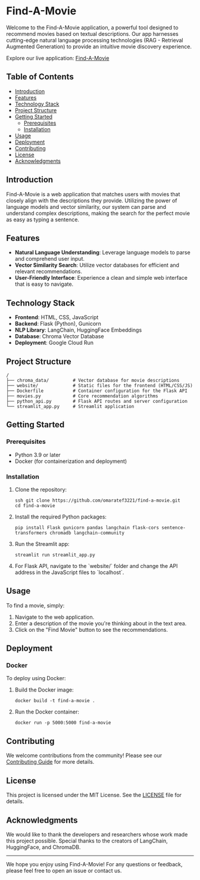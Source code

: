
# Find-A-Movie

Welcome to the Find-A-Movie application, a powerful tool designed to recommend movies based on textual descriptions. Our app harnesses cutting-edge natural language processing technologies (RAG - Retrieval Augmented Generation) to provide an intuitive movie discovery experience.

Explore our live application: [Find-A-Movie](https://find-a-movie.streamlit.app/)

## Table of Contents

- [Introduction](#introduction)
- [Features](#features)
- [Technology Stack](#technology-stack)
- [Project Structure](#project-structure)
- [Getting Started](#getting-started)
  - [Prerequisites](#prerequisites)
  - [Installation](#installation)
- [Usage](#usage)
- [Deployment](#deployment)
- [Contributing](#contributing)
- [License](#license)
- [Acknowledgments](#acknowledgments)

## Introduction

Find-A-Movie is a web application that matches users with movies that closely align with the descriptions they provide. Utilizing the power of language models and vector similarity, our system can parse and understand complex descriptions, making the search for the perfect movie as easy as typing a sentence.

## Features

- **Natural Language Understanding**: Leverage language models to parse and comprehend user input.
- **Vector Similarity Search**: Utilize vector databases for efficient and relevant recommendations.
- **User-Friendly Interface**: Experience a clean and simple web interface that is easy to navigate.

## Technology Stack

- **Frontend**: HTML, CSS, JavaScript
- **Backend**: Flask (Python), Gunicorn
- **NLP Library**: LangChain, HuggingFace Embeddings
- **Database**: Chroma Vector Database
- **Deployment**: Google Cloud Run

## Project Structure

```
/
├── chroma_data/         # Vector database for movie descriptions
├── website/             # Static files for the frontend (HTML/CSS/JS)
├── Dockerfile           # Container configuration for the Flask API
├── movies.py            # Core recommendation algorithms
├── python_api.py        # Flask API routes and server configuration
└── streamlit_app.py     # Streamlit application
```

## Getting Started

### Prerequisites

- Python 3.9 or later
- Docker (for containerization and deployment)

### Installation

1. Clone the repository:
   ```shell
   ssh git clone https://github.com/omaratef3221/find-a-movie.git
   cd find-a-movie
   ```

2. Install the required Python packages:
   ```shell
   pip install Flask gunicorn pandas langchain flask-cors sentence-transformers chromadb langchain-community
   ```

3. Run the Streamlit app:
   ```shell
   streamlit run streamlit_app.py
   ```

4. For Flask API, navigate to the \`website/\` folder and change the API address in the JavaScript files to \`localhost\`.

## Usage

To find a movie, simply:

1. Navigate to the web application.
2. Enter a description of the movie you're thinking about in the text area.
3. Click on the "Find Movie" button to see the recommendations.

## Deployment

### Docker

To deploy using Docker:

1. Build the Docker image:
   ```shell
   docker build -t find-a-movie .
   ```

2. Run the Docker container:
   ```shell
   docker run -p 5000:5000 find-a-movie
   ```

## Contributing

We welcome contributions from the community! Please see our [Contributing Guide](CONTRIBUTING.md) for more details.

## License

This project is licensed under the MIT License. See the [LICENSE](LICENSE) file for details.

## Acknowledgments

We would like to thank the developers and researchers whose work made this project possible. Special thanks to the creators of LangChain, HuggingFace, and ChromaDB.

---

We hope you enjoy using Find-A-Movie! For any questions or feedback, please feel free to open an issue or contact us.
